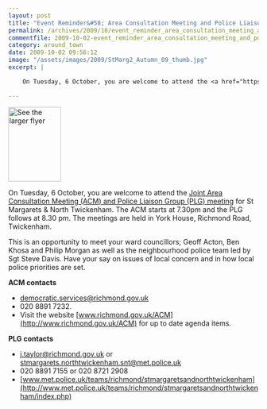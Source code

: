 ```yaml
---
layout: post
title: "Event Reminder&#58; Area Consultation Meeting and Police Liaison Group Meeting"
permalink: /archives/2009/10/event_reminder_area_consultation_meeting_and_polic.html
commentfile: 2009-10-02-event_reminder_area_consultation_meeting_and_polic
category: around_town
date: 2009-10-02 09:56:12
image: "/assets/images/2009/StMarg2_Autumn_09_thumb.jpg"
excerpt: |

    On Tuesday, 6 October, you are welcome to attend the <a href="https://stmargarets.london/event/meeting/200705142236">Joint Area Consultation Meeting (ACM) and Police Liaison Group (PLG) meeting</a> for St Margarets & North Twickenham.  The ACM starts at 7.30pm and the PLG follows at 8.30 pm. The meetings are held in York House, Richmond Road, Twickenham.

---
```


<a href="/assets/images/2009/StMarg2_Autumn_09.jpg" title="See larger version of - See the larger flyer"><img src="/assets/images/2009/StMarg2_Autumn_09_thumb.jpg" width="106" height="150" alt="See the larger flyer" class="photo right" /></a>

On Tuesday, 6 October, you are welcome to attend the [Joint Area Consultation Meeting (ACM) and Police Liaison Group (PLG) meeting](/event/meeting/200705142236) for St Margarets & North Twickenham. The ACM starts at 7.30pm and the PLG follows at 8.30 pm. The meetings are held in York House, Richmond Road, Twickenham.

This is an opportunity to meet your ward councillors; Geoff Acton, Ben Khosa and Philip Morgan as well as the neighbourhood police team led by Sgt Steve Davis. Have your say on issues of local concern and in how local police priorities are set.

**ACM contacts**

-   <democratic.services@richmond.gov.uk>
-   020 8891 7232.
-   Visit the website [www.richmond.gov.uk/ACM](http://www.richmond.gov.uk/ACM) for up to date agenda items.

**PLG contacts**

-   [j.taylor@richmond.gov.uk](mailto:j.taylor@richmond.gov.uk) or <stmargarets.northtwickenham.snt@met.police.uk>
-   020 8891 7155 or 020 8721 2908
-   [www.met.police.uk/teams/richmond/stmargaretsandnorthtwickenham](http://www.met.police.uk/teams/richmond/stmargaretsandnorthtwickenham/index.php)
